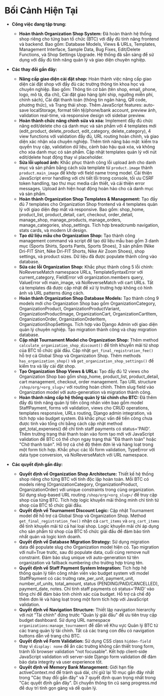 # Bối Cảnh Hiện Tại

- **Công việc đang tập trung:**
  - **Hoàn thành Organization Shop System:** Đã hoàn thành hệ thống shop riêng cho từng ban tổ chức (BTC) với đầy đủ tính năng frontend và backend. Bao gồm: Database Models, Views & URLs, Templates, Management Interface, Sample Data, Bug Fixes, Edit/Delete Functions, và Shop Settings Upgrade. Hệ thống đã sẵn sàng để sử dụng với đầy đủ tính năng quản lý và giao diện chuyên nghiệp.

- **Các thay đổi gần đây:**
  - **Nâng cấp giao diện cài đặt shop:** Hoàn thành việc nâng cấp giao diện cài đặt shop với đầy đủ các trường thông tin khoa học và chuyên nghiệp. Bao gồm: Thông tin cơ bản (tên shop, email, phone, logo, mô tả, địa chỉ), Cài đặt giao hàng (phí ship, ngưỡng miễn phí, chính sách), Cài đặt thanh toán (thông tin ngân hàng, QR code, phương thức), và Trạng thái shop. Thêm JavaScript features: auto-save localStorage, format tiền tệ/phone/bank account, preview ảnh, validation real-time, và responsive design với sidebar preview.
  - **Hoàn thành chức năng chỉnh sửa và xóa:** Implement đầy đủ chức năng edit/delete cho cả danh mục và sản phẩm với 4 templates mới (edit_product, delete_product, edit_category, delete_category), 4 view functions với validation đầy đủ, URL routing hoàn chỉnh, và giao diện xác nhận xóa chuyên nghiệp. Thêm tính năng bảo mật: kiểm tra quyền truy cập, validation dữ liệu, cảnh báo hậu quả xóa, và không cho xóa danh mục có sản phẩm. Cập nhật templates quản lý với nút edit/delete hoạt động thay vì placeholder.
  - **Sửa lỗi upload ảnh:** Khắc phục thành công lỗi upload ảnh cho danh mục và sản phẩm bằng cách sửa template từ `product.image` thành `product.main_image` để khớp với field name trong model. Cải thiện JavaScript error handling với chi tiết lỗi trong console, tối ưu CSRF token handling, tạo thư mục media cần thiết, và cải thiện error messages. Upload ảnh hiện hoạt động hoàn hảo cho cả danh mục và sản phẩm.
  - **Hoàn thành Organization Shop Templates & Management:** Tạo đầy đủ 7 templates cho Organization Shop frontend và 4 templates quản lý với giao diện đẹp mắt và responsive. Bao gồm: shop_home, product_list, product_detail, cart, checkout, order_detail, manage_shop, manage_products, manage_orders, manage_categories, shop_settings. Tích hợp breadcrumb navigation, stats cards, và modern UI design.
  - **Tạo dữ liệu mẫu cho Organization Shop:** Tạo thành công management command và script để tạo dữ liệu mẫu bao gồm 3 danh mục (Sports Shirts, Sports Pants, Sports Shoes), 3 sản phẩm (Nike Dri-FIT Shirt, Nike Dri-FIT Shorts, Nike Air Zoom Shoes), shop settings, và product sizes. Dữ liệu đã được populate thành công vào database.
  - **Sửa các lỗi Organization Shop:** Khắc phục thành công 5 lỗi chính: NoReverseMatch namespace URLs, TemplateSyntaxError với current_category, FieldError với organization.members query, ValueError với main_image, và NoReverseMatch với cart URLs. Tất cả templates đã được cập nhật để xử lý trường hợp không có hình ảnh và URL patterns đúng cách.
  - **Hoàn thành Organization Shop Database Models:** Tạo thành công 9 models mới cho Organization Shop bao gồm OrganizationCategory, OrganizationProduct, OrganizationProductVariant, OrganizationProductImage, OrganizationCart, OrganizationCartItem, OrganizationOrder, OrganizationOrderItem, OrganizationShopSettings. Tích hợp vào Django Admin với giao diện quản lý chuyên nghiệp. Tạo migration thành công và chạy migration database.
  - **Cập nhật Tournament Model cho Organization Shop:** Thêm method `calculate_organization_shop_discount()` để tính khuyến mãi từ shop của BTC tổ chức giải đấu. Cập nhật `get_final_registration_fee()` hỗ trợ cả Global Shop và Organization Shop. Thêm methods `has_organization_shop()` và `get_organization_shop_settings()` để kiểm tra và lấy cài đặt shop.
  - **Tạo Organization Shop Views & URLs:** Tạo đầy đủ 12 views cho Organization Shop bao gồm shop_home, product_list, product_detail, cart management, checkout, order management. Tạo URL structure `/shop/org/<org_slug>/` với routing hoàn chỉnh. Thêm slug field vào Organization model với auto-generation và migration thành công.
  - **Hoàn thành nâng cấp hệ thống quản lý tài chính cho BTC:** Đã thêm đầy đủ tính năng quản lý tiền công nhân viên bao gồm model StaffPayment, forms với validation, views cho CRUD operations, templates responsive, URLs routing, Django admin integration, và tích hợp vào budget system. Đã khắc phục vấn đề tiền công chưa được tính vào tổng chi bằng cách cập nhật method get_total_expenses() để chỉ tính staff payments có status='PAID'. Thêm trường trạng thái thanh toán vào form tạo mới với JavaScript validation để BTC có thể chọn ngay trạng thái "Đã thanh toán" hoặc "Chờ thanh toán". Hỗ trợ cả chế độ thêm đơn lẻ và hàng loạt trong một form tích hợp. Khắc phục các lỗi form validation, TypeError với data type conversion, và NoReverseMatch với URL namespace.

- **Các quyết định gần đây:**
  - **Quyết định về Organization Shop Architecture:** Thiết kế hệ thống shop riêng cho từng BTC với tính độc lập hoàn toàn. Mỗi BTC có models riêng (OrganizationCategory, OrganizationProduct, OrganizationOrder) với unique constraints trong cùng organization. Sử dụng slug-based URL routing `/shop/org/<org_slug>/` để truy cập shop của từng BTC. Tích hợp logic khuyến mãi thông minh chỉ tính từ shop của BTC tổ chức giải đấu.
  - **Quyết định về Tournament Discount Logic:** Cập nhật Tournament model để hỗ trợ cả Global Shop và Organization Shop. Method `get_final_registration_fee()` nhận cả `cart_items` và `org_cart_items` để tính khuyến mãi từ cả hai loại shop. Logic khuyến mãi chỉ áp dụng cho sản phẩm từ shop của BTC tổ chức giải đấu để đảm bảo tính nhất quán và logic kinh doanh.
  - **Quyết định về Database Migration Strategy:** Sử dụng migration data để populate slug cho Organization model hiện có. Tạo migration với null=True trước, sau đó populate data, cuối cùng remove null constraint. Đảm bảo slug unique với auto-generation từ tên organization và fallback numbering cho trường hợp trùng tên.
  - **Quyết định về Staff Payment System Integration:** Tích hợp hệ thống quản lý tiền công nhân viên vào budget system với model StaffPayment có các trường rate_per_unit, payment_unit, number_of_units, total_amount, status (PENDING/PAID/CANCELLED), payment_date, notes. Chỉ tính staff payments có status='PAID' vào tổng chi để đảm bảo tính chính xác của budget. Hỗ trợ cả chế độ thêm đơn lẻ và hàng loạt trong một form tích hợp với JavaScript validation.
  - **Quyết định về Navigation Structure:** Thiết lập navigation hierarchy với nút "Tài chính" đứng trước "Quản lý giải đấu" để ưu tiên truy cập budget dashboard. Sử dụng URL namespace `organizations:manage_tournament` để dẫn về Khu vực Quản lý BTC từ các trang quản lý tài chính. Tất cả các trang con đều có navigation buttons dẫn về trang chủ BTC.
  - **Quyết định về Form Validation:** Sử dụng CSS class `hidden-field` thay vì `display: none` để ẩn các trường không cần thiết trong form, tránh lỗi browser validation "not focusable". Kết hợp client-side JavaScript validation với server-side Django form validation để đảm bảo data integrity và user experience tốt.
  - **Quyết định về Memory Bank Management:** Giới hạn file activeContext.md để tránh quá dài, chỉ giữ lại 10 mục gần đây nhất trong "Các thay đổi gần đây" và 7 quyết định quan trọng nhất trong "Các quyết định gần đây". Di chuyển thông tin cũ sang progress.md để duy trì tính gọn gàng và dễ quản lý.